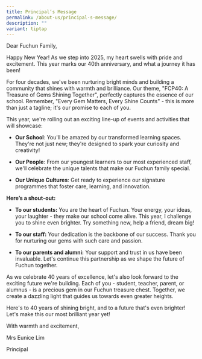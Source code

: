 ```yaml
---
title: Principal’s Message
permalink: /about-us/principal-s-message/
description: ""
variant: tiptap
---
```

<p>Dear Fuchun Family,</p>
<p>Happy New Year! As we step into 2025, my heart swells with pride and excitement.
This year marks our 40th anniversary, and what a journey it has been!</p>
<p>For four decades, we've been nurturing bright minds and building a community
that shines with warmth and brilliance. Our theme, "FCP40: A Treasure of
Gems Shining Together", perfectly captures the essence of our school. Remember,
"Every Gem Matters, Every Shine Counts" - this is more than just a tagline;
it's our promise to each of you.</p>
<p>This year, we're rolling out an exciting line-up of events and activities
that will showcase:</p>
<ul data-tight="true" class="tight">
<li>
<p><strong>Our School</strong>: You'll be amazed by our transformed learning
spaces. They're not just new; they're designed to spark your curiosity
and creativity!</p>
</li>
<li>
<p><strong>Our People</strong>: From our youngest learners to our most experienced
staff, we'll celebrate the unique talents that make our Fuchun family special.</p>
</li>
<li>
<p><strong>Our Unique Cultures</strong>: Get ready to experience our signature
programmes that foster care, learning, and innovation.</p>
</li>
</ul>
<p><strong>Here’s a shout-out:</strong>
</p>
<ul data-tight="true" class="tight">
<li>
<p><strong>To our students:</strong> You are the heart of Fuchun. Your energy,
your ideas, your laughter - they make our school come alive. This year,
I challenge you to shine even brighter. Try something new, help a friend,
dream big!</p>
</li>
<li>
<p><strong>To our staff:</strong> Your dedication is the backbone of our success.
Thank you for nurturing our gems with such care and passion.</p>
</li>
<li>
<p><strong>To our parents and alumni:</strong> Your support and trust in us
have been invaluable. Let's continue this partnership as we shape the future
of Fuchun together.</p>
</li>
</ul>
<p>As we celebrate 40 years of excellence, let's also look forward to the
exciting future we're building. Each of you - student, teacher, parent,
or alumnus - is a precious gem in our Fuchun treasure chest. Together,
we create a dazzling light that guides us towards even greater heights.</p>
<p>Here's to 40 years of shining bright, and to a future that's even brighter!
Let's make this our most brilliant year yet!</p>
<p>With warmth and excitement,</p>
<p>Mrs Eunice Lim</p>
<p>Principal</p>